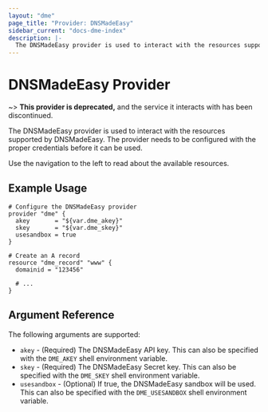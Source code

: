 ```yaml
---
layout: "dme"
page_title: "Provider: DNSMadeEasy"
sidebar_current: "docs-dme-index"
description: |-
  The DNSMadeEasy provider is used to interact with the resources supported by DNSMadeEasy. The provider needs to be configured with the proper credentials before it can be used.
---
```


# DNSMadeEasy Provider

~> **This provider is deprecated,** and the service it interacts with has been discontinued.

The DNSMadeEasy provider is used to interact with the
resources supported by DNSMadeEasy. The provider needs to be configured
with the proper credentials before it can be used.

Use the navigation to the left to read about the available resources.

## Example Usage

```hcl
# Configure the DNSMadeEasy provider
provider "dme" {
  akey       = "${var.dme_akey}"
  skey       = "${var.dme_skey}"
  usesandbox = true
}

# Create an A record
resource "dme_record" "www" {
  domainid = "123456"

  # ...
}
```

## Argument Reference

The following arguments are supported:

* `akey` - (Required) The DNSMadeEasy API key. This can also be specified with
  the `DME_AKEY` shell environment variable.
* `skey` - (Required) The DNSMadeEasy Secret key. This can also be specified
  with the `DME_SKEY` shell environment variable.
* `usesandbox` - (Optional) If true, the DNSMadeEasy sandbox will be
  used. This can also be specified with the `DME_USESANDBOX` shell environment
  variable.
